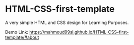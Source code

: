 # HTML-CSS-first-template
A very simple HTML and CSS design for Learning Purposes.

Demo Link: https://mahmoud99sl.github.io/HTML-CSS-first-template/#about 
